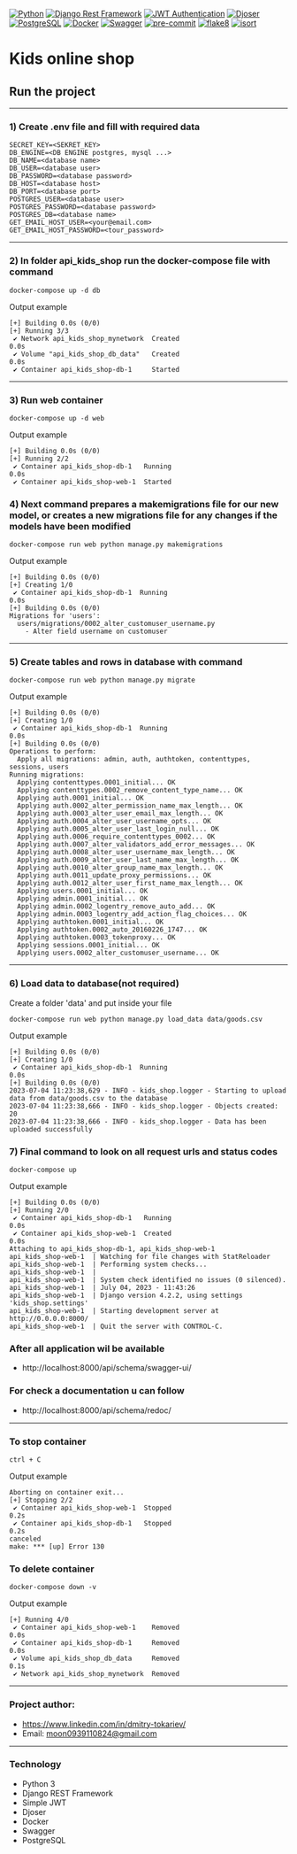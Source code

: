 [![Python](https://img.shields.io/badge/-Python-%233776AB?style=for-the-badge&logo=python&logoColor=white&labelColor=0a0a0a)](https://www.python.org/)
[![Django Rest Framework](https://img.shields.io/badge/-Django%20Rest%20Framework-%2300B96F?style=for-the-badge&logo=django&logoColor=white&labelColor=0a0a0a)](https://www.django-rest-framework.org/)
[![JWT Authentication](https://img.shields.io/badge/-JWT%20Authentication-%23FFB300?style=for-the-badge&logo=json-web-tokens&logoColor=white&labelColor=0a0a0a)](https://jwt.io/)
[![Djoser](https://img.shields.io/badge/-Djoser-%23365DFF?style=for-the-badge&logo=django&logoColor=white&labelColor=0a0a0a)](https://djoser.readthedocs.io/)
[![PostgreSQL](https://img.shields.io/badge/-PostgreSQL-%23316192?style=for-the-badge&logo=postgresql&logoColor=white&labelColor=0a0a0a)](https://www.postgresql.org/)
[![Docker](https://img.shields.io/badge/-Docker-%232496ED?style=for-the-badge&logo=docker&logoColor=white&labelColor=0a0a0a)](https://www.docker.com/)
[![Swagger](https://img.shields.io/badge/-Swagger-%2385EA2D?style=for-the-badge&logo=swagger&logoColor=white&labelColor=0a0a0a)](https://swagger.io/)
[![pre-commit](https://img.shields.io/badge/-pre--commit-yellow?style=for-the-badge&logo=pre-commit&logoColor=white&labelColor=0a0a0a)](https://pre-commit.com/)
[![flake8](https://img.shields.io/badge/flake8-enabled-brightgreen?style=for-the-badge&logo=flake8&logoColor=white&labelColor=0a0a0a)](https://flake8.pycqa.org/)
[![isort](https://img.shields.io/badge/isort-enabled-brightgreen?style=for-the-badge&logo=isort&logoColor=white&labelColor=0a0a0a)](https://pycqa.github.io/isort/)
# Kids online shop

## Run the project 
***

### 1) Create .env file and fill with required data
```
SECRET_KEY=<SEKRET_KEY>
DB_ENGINE=<DB ENGINE postgres, mysql ...>
DB_NAME=<database name>
DB_USER=<database user>
DB_PASSWORD=<database password>
DB_HOST=<database host>
DB_PORT=<database port>
POSTGRES_USER=<database user>
POSTGRES_PASSWORD=<database password>
POSTGRES_DB=<database name>
GET_EMAIL_HOST_USER=<your@email.com>
GET_EMAIL_HOST_PASSWORD=<tour_password>
```
***
### 2) In folder api_kids_shop run the docker-compose file with command
```
docker-compose up -d db
```
Output example
```
[+] Building 0.0s (0/0)                                                                                                                                                
[+] Running 3/3
 ✔ Network api_kids_shop_mynetwork  Created                                                                                                                       0.0s 
 ✔ Volume "api_kids_shop_db_data"   Created                                                                                                                       0.0s 
 ✔ Container api_kids_shop-db-1     Started 
```
***
### 3) Run web container
```
docker-compose up -d web
```
Output example
```
[+] Building 0.0s (0/0)                                                                                                                                                
[+] Running 2/2
 ✔ Container api_kids_shop-db-1   Running                                                                                                                         0.0s 
 ✔ Container api_kids_shop-web-1  Started 
```
### 4) Next command prepares a makemigrations file for our new model, or creates a new migrations file for any changes if the models have been modified
```
docker-compose run web python manage.py makemigrations
```
Output example
```
[+] Building 0.0s (0/0)                                                                                                                                                
[+] Creating 1/0
 ✔ Container api_kids_shop-db-1  Running                                                                                                                          0.0s 
[+] Building 0.0s (0/0)                                                                                                                                                
Migrations for 'users':
  users/migrations/0002_alter_customuser_username.py
    - Alter field username on customuser
```
***
### 5) Create tables and rows in database with command
```
docker-compose run web python manage.py migrate
```
Output example
```
[+] Building 0.0s (0/0)                                                                                                                                                
[+] Creating 1/0
 ✔ Container api_kids_shop-db-1  Running                                                                                                                          0.0s 
[+] Building 0.0s (0/0)                                                                                                                                                
Operations to perform:
  Apply all migrations: admin, auth, authtoken, contenttypes, sessions, users
Running migrations:
  Applying contenttypes.0001_initial... OK
  Applying contenttypes.0002_remove_content_type_name... OK
  Applying auth.0001_initial... OK
  Applying auth.0002_alter_permission_name_max_length... OK
  Applying auth.0003_alter_user_email_max_length... OK
  Applying auth.0004_alter_user_username_opts... OK
  Applying auth.0005_alter_user_last_login_null... OK
  Applying auth.0006_require_contenttypes_0002... OK
  Applying auth.0007_alter_validators_add_error_messages... OK
  Applying auth.0008_alter_user_username_max_length... OK
  Applying auth.0009_alter_user_last_name_max_length... OK
  Applying auth.0010_alter_group_name_max_length... OK
  Applying auth.0011_update_proxy_permissions... OK
  Applying auth.0012_alter_user_first_name_max_length... OK
  Applying users.0001_initial... OK
  Applying admin.0001_initial... OK
  Applying admin.0002_logentry_remove_auto_add... OK
  Applying admin.0003_logentry_add_action_flag_choices... OK
  Applying authtoken.0001_initial... OK
  Applying authtoken.0002_auto_20160226_1747... OK
  Applying authtoken.0003_tokenproxy... OK
  Applying sessions.0001_initial... OK
  Applying users.0002_alter_customuser_username... OK
```
***
### 6) Load data to database(not required)
Create a folder 'data' and put inside your file
```
docker-compose run web python manage.py load_data data/goods.csv
```
Output example
```
[+] Building 0.0s (0/0)                                                                                                                                                
[+] Creating 1/0
 ✔ Container api_kids_shop-db-1  Running                                                                                                                          0.0s 
[+] Building 0.0s (0/0)                                                                                                                                                
2023-07-04 11:23:38,629 - INFO - kids_shop.logger - Starting to upload data from data/goods.csv to the database
2023-07-04 11:23:38,666 - INFO - kids_shop.logger - Objects created: 20
2023-07-04 11:23:38,666 - INFO - kids_shop.logger - Data has been uploaded successfully
```
### 7) Final command to look on all request urls and status codes
```
docker-compose up
```
Output example
```
[+] Building 0.0s (0/0)                                                                                                                                                
[+] Running 2/0
 ✔ Container api_kids_shop-db-1   Running                                                                                                                         0.0s 
 ✔ Container api_kids_shop-web-1  Created                                                                                                                         0.0s 
Attaching to api_kids_shop-db-1, api_kids_shop-web-1
api_kids_shop-web-1  | Watching for file changes with StatReloader
api_kids_shop-web-1  | Performing system checks...
api_kids_shop-web-1  | 
api_kids_shop-web-1  | System check identified no issues (0 silenced).
api_kids_shop-web-1  | July 04, 2023 - 11:43:26
api_kids_shop-web-1  | Django version 4.2.2, using settings 'kids_shop.settings'
api_kids_shop-web-1  | Starting development server at http://0.0.0.0:8000/
api_kids_shop-web-1  | Quit the server with CONTROL-C.

```
### After all application wil be available

* http://localhost:8000/api/schema/swagger-ui/

### For check a documentation u can follow

* http://localhost:8000/api/schema/redoc/

***
### To stop container
```
ctrl + C
```
Output example
```
Aborting on container exit...
[+] Stopping 2/2
 ✔ Container api_kids_shop-web-1  Stopped                                                                                                                         0.2s 
 ✔ Container api_kids_shop-db-1   Stopped                                                                                                                         0.2s 
canceled
make: *** [up] Error 130
```
### To delete container
```
docker-compose down -v
```
Output example
```
[+] Running 4/0
 ✔ Container api_kids_shop-web-1    Removed                                                                                                                       0.0s 
 ✔ Container api_kids_shop-db-1     Removed                                                                                                                       0.0s 
 ✔ Volume api_kids_shop_db_data     Removed                                                                                                                       0.1s 
 ✔ Network api_kids_shop_mynetwork  Removed
```
***
### Project author:
* https://www.linkedin.com/in/dmitry-tokariev/
* Email: moon0939110824@gmail.com
***
### Technology

- Python 3
- Django REST Framework
- Simple JWT
- Djoser
- Docker
- Swagger
- PostgreSQL
